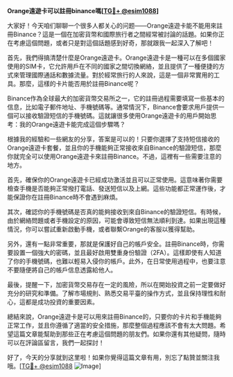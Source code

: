 **Orange遠遊卡可以註冊binance嗎[[TG💪+ @esim1088](https://t.me/s/esim1088)]**

大家好！今天咱们聊聊一个很多人都关心的问题——Orange遠遊卡能不能用來註冊Binance？這是一個在加密貨幣和國際旅行者之間經常被討論的話題。如果你正在考慮這個問題，或者只是對這個話題感到好奇，那就跟我一起深入了解吧！

首先，我們得搞清楚什麼是Orange遠遊卡。Orange遠遊卡是一種可以在多個國家使用的SIM卡，它允許用戶在不同的國家之間切換網絡，並且提供了一種便捷的方式來管理國際通話和數據流量。對於經常旅行的人來說，這是一個非常實用的工具。那麼，這樣的卡片能否用於註冊Binance呢？

Binance作為全球最大的加密貨幣交易所之一，它的註冊過程需要填寫一些基本的信息，比如電子郵件地址、手機號碼等。通常情況下，Binance會要求用戶提供一個可以接收驗證短信的手機號碼。這就讓很多使用Orange遠遊卡的用戶開始思考：我的Orange遠遊卡能完成這個步驟嗎？

根據我的經驗和一些網友的分享，答案是可以的！只要你選擇了支持短信接收的Orange遠遊卡套餐，並且你的手機能夠正常接收來自Binance的驗證短信，那麼你就完全可以使用Orange遠遊卡來註冊Binance。不過，這裡有一些需要注意的地方。

首先，確保你的Orange遠遊卡已經成功激活並且可以正常使用。這意味著你需要檢查手機是否能夠正常撥打電話、發送短信以及上網。這些功能都正常運作後，才能保證你在註冊Binance時不會遇到麻煩。

其次，確認你的手機號碼是否真的能夠接收到來自Binance的驗證短信。有時候，由於網絡問題或者手機設定的原因，可能會導致短信無法順利到達。如果出現這種情況，你可以嘗試重新啟動手機，或者聯繫Orange的客服以獲得幫助。

另外，還有一點非常重要，那就是保護好自己的帳戶安全。註冊Binance時，你需要設置一個強大的密碼，並且最好啟用雙重身份驗證（2FA）。這樣即使有人知道了你的手機號碼，也難以輕易入侵你的帳戶。此外，在日常使用過程中，也要注意不要隨便將自己的帳戶信息透露給他人。

最後，提醒一下，加密貨幣交易存在一定的風險，所以在開始投資之前一定要做好充分的研究和準備。了解市場規則、熟悉交易平臺的操作方式，並且保持理性和耐心，這都是成功投資的重要因素。

總結來說，Orange遠遊卡是可以用來註冊Binance的，只要你的卡片和手機能夠正常工作，並且你遵循了適當的安全措施，那麼整個過程應該不會有太大問題。希望這篇文章能幫助到那些正在考慮這個問題的朋友們。如果你還有其他疑問，隨時可以在評論區留言，我們一起探討！

好了，今天的分享就到这里啦！如果你覺得這篇文章有用，別忘了點贊並關注我哦。[[TG💪+ @esim1088](https://t.me/s/esim1088) ![Image](https://i.postimg.cc/4NQfJmqS/Snipaste-2025-05-13-00-14-12.png)]